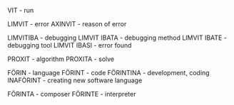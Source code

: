 VIT - run


LIMVIT - error
AXINVIT - reason of error

LIMVITIBA - debugging
LIMVIT IBATA - debugging method
LIMVIT IBATE - debugging tool
LIMVIT IBASI - error found

PROXIT - algorithm
PROXITA - solve

FÖRIN - language
FÖRINT - code
FÖRINTINA - development, coding
INAFÖRINT - creating new software language

FÖRINTA - composer
FÖRINTE - interpreter

